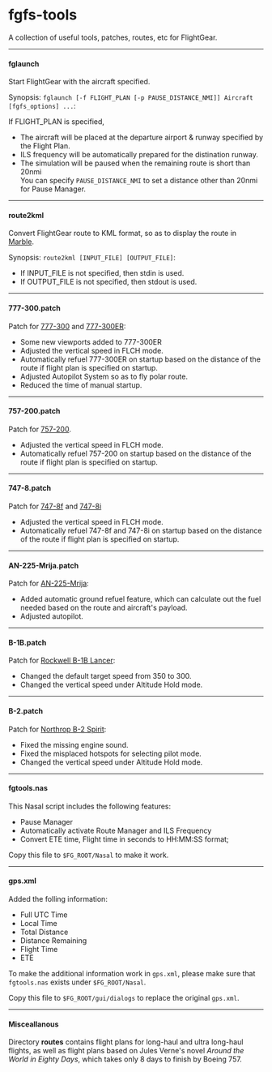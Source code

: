 fgfs-tools
==========

A collection of useful tools, patches, routes, etc for FlightGear.

---

#### fglaunch

Start FlightGear with the aircraft specified.

Synopsis: `fglaunch [-f FLIGHT_PLAN [-p PAUSE_DISTANCE_NMI]] Aircraft [fgfs_options] ...`:

If FLIGHT_PLAN is specified,

* The aircraft will be placed at the departure airport & runway specified by the Flight Plan.
* ILS frequency will be automatically prepared for the distination runway.
* The simulation will be paused when the remaining route is short than 20nmi  
  You can specify `PAUSE_DISTANCE_NMI` to set a distance other than 20nmi for Pause Manager.

---

#### route2kml

Convert FlightGear route to KML format, so as to display the route in [Marble](http://marble.kde.org).

Synopsis: `route2kml [INPUT_FILE] [OUTPUT_FILE]`:

* If INPUT_FILE is not specified, then stdin is used.
* If OUTPUT_FILE is not specified, then stdout is used.

---

#### 777-300.patch

Patch for [777-300](https://code.google.com/p/b773-flightgear/) and [777-300ER](https://code.google.com/p/b773-flightgear/):

* Some new viewports added to 777-300ER
* Adjusted the vertical speed in FLCH mode.
* Automatically refuel 777-300ER on startup based on the distance of the route if flight plan is specified on startup.
* Adjusted Autopilot System so as to fly polar route.
* Reduced the time of manual startup.

---

#### 757-200.patch

Patch for [757-200](http://mirrors.ibiblio.org/pub/mirrors/flightgear/ftp/Aircraft-3.4/757-200_20150111.zip).

* Adjusted the vertical speed in FLCH mode.
* Automatically refuel 757-200 on startup based on the distance of the route if flight plan is specified on startup.

---

#### 747-8.patch

Patch for [747-8f](http://mirrors.ibiblio.org/pub/mirrors/flightgear/ftp/Aircraft-3.4/747-8i_20150111.zip) and [747-8i](http://mirrors.ibiblio.org/pub/mirrors/flightgear/ftp/Aircraft-3.4/747-8i_20150111.zip)

* Adjusted the vertical speed in FLCH mode.
* Automatically refuel 747-8f and 747-8i on startup based on the distance of the route if flight plan is specified on startup.

---

#### AN-225-Mrija.patch

Patch for [AN-225-Mrija](https://github.com/HerbyW/AN-225-Mrija):

* Added automatic ground refuel feature, which can calculate out the fuel needed based on the route and aircraft's payload.
* Adjusted autopilot.

---

#### B-1B.patch

Patch for [Rockwell B-1B Lancer](ftp://ftp.de.flightgear.org/pub/fgfs/Aircraft-3.2/B-1B_20130823.zip):

* Changed the default target speed from 350 to 300.
* Changed the vertical speed under Altitude Hold mode.

---

#### B-2.patch

Patch for [Northrop B-2 Spirit](ftp://ftp.de.flightgear.org/pub/fgfs/Aircraft-3.4/B-2_20140909.zip):

* Fixed the missing engine sound.
* Fixed the misplaced hotspots for selecting pilot mode.
* Changed the vertical speed under Altitude Hold mode.

---

#### fgtools.nas

This Nasal script includes the following features:

* Pause Manager
* Automatically activate Route Manager and ILS Frequency
* Convert ETE time, Flight time in seconds to HH:MM:SS format;

Copy this file to `$FG_ROOT/Nasal` to make it work.

---

#### gps.xml

Added the folling information:

* Full UTC Time
* Local Time
* Total Distance
* Distance Remaining
* Flight Time
* ETE

To make the additional information work in `gps.xml`, please make sure that `fgtools.nas` exists under `$FG_ROOT/Nasal`.

Copy this file to `$FG_ROOT/gui/dialogs` to replace the original `gps.xml`.

---

#### Misceallanous

Directory __routes__ contains flight plans for long-haul and ultra long-haul flights, as well as flight plans based on Jules Verne's novel _Around the World in Eighty Days_, which takes only 8 days to finish by Boeing 757.

